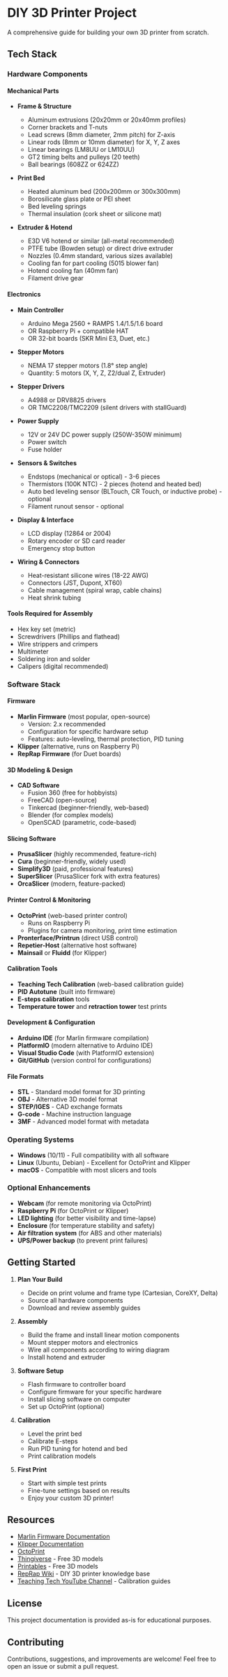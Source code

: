 # DIY 3D Printer Project

A comprehensive guide for building your own 3D printer from scratch.

## Tech Stack

### Hardware Components

#### Mechanical Parts
- **Frame & Structure**
  - Aluminum extrusions (20x20mm or 20x40mm profiles)
  - Corner brackets and T-nuts
  - Lead screws (8mm diameter, 2mm pitch) for Z-axis
  - Linear rods (8mm or 10mm diameter) for X, Y, Z axes
  - Linear bearings (LM8UU or LM10UU)
  - GT2 timing belts and pulleys (20 teeth)
  - Ball bearings (608ZZ or 624ZZ)

- **Print Bed**
  - Heated aluminum bed (200x200mm or 300x300mm)
  - Borosilicate glass plate or PEI sheet
  - Bed leveling springs
  - Thermal insulation (cork sheet or silicone mat)

- **Extruder & Hotend**
  - E3D V6 hotend or similar (all-metal recommended)
  - PTFE tube (Bowden setup) or direct drive extruder
  - Nozzles (0.4mm standard, various sizes available)
  - Cooling fan for part cooling (5015 blower fan)
  - Hotend cooling fan (40mm fan)
  - Filament drive gear

#### Electronics

- **Main Controller**
  - Arduino Mega 2560 + RAMPS 1.4/1.5/1.6 board
  - OR Raspberry Pi + compatible HAT
  - OR 32-bit boards (SKR Mini E3, Duet, etc.)

- **Stepper Motors**
  - NEMA 17 stepper motors (1.8° step angle)
  - Quantity: 5 motors (X, Y, Z, Z2/dual Z, Extruder)

- **Stepper Drivers**
  - A4988 or DRV8825 drivers
  - OR TMC2208/TMC2209 (silent drivers with stallGuard)

- **Power Supply**
  - 12V or 24V DC power supply (250W-350W minimum)
  - Power switch
  - Fuse holder

- **Sensors & Switches**
  - Endstops (mechanical or optical) - 3-6 pieces
  - Thermistors (100K NTC) - 2 pieces (hotend and heated bed)
  - Auto bed leveling sensor (BLTouch, CR Touch, or inductive probe) - optional
  - Filament runout sensor - optional

- **Display & Interface**
  - LCD display (12864 or 2004)
  - Rotary encoder or SD card reader
  - Emergency stop button

- **Wiring & Connectors**
  - Heat-resistant silicone wires (18-22 AWG)
  - Connectors (JST, Dupont, XT60)
  - Cable management (spiral wrap, cable chains)
  - Heat shrink tubing

#### Tools Required for Assembly
- Hex key set (metric)
- Screwdrivers (Phillips and flathead)
- Wire strippers and crimpers
- Multimeter
- Soldering iron and solder
- Calipers (digital recommended)

### Software Stack

#### Firmware
- **Marlin Firmware** (most popular, open-source)
  - Version: 2.x recommended
  - Configuration for specific hardware setup
  - Features: auto-leveling, thermal protection, PID tuning
- **Klipper** (alternative, runs on Raspberry Pi)
- **RepRap Firmware** (for Duet boards)

#### 3D Modeling & Design
- **CAD Software**
  - Fusion 360 (free for hobbyists)
  - FreeCAD (open-source)
  - Tinkercad (beginner-friendly, web-based)
  - Blender (for complex models)
  - OpenSCAD (parametric, code-based)

#### Slicing Software
- **PrusaSlicer** (highly recommended, feature-rich)
- **Cura** (beginner-friendly, widely used)
- **Simplify3D** (paid, professional features)
- **SuperSlicer** (PrusaSlicer fork with extra features)
- **OrcaSlicer** (modern, feature-packed)

#### Printer Control & Monitoring
- **OctoPrint** (web-based printer control)
  - Runs on Raspberry Pi
  - Plugins for camera monitoring, print time estimation
- **Pronterface/Printrun** (direct USB control)
- **Repetier-Host** (alternative host software)
- **Mainsail** or **Fluidd** (for Klipper)

#### Calibration Tools
- **Teaching Tech Calibration** (web-based calibration guide)
- **PID Autotune** (built into firmware)
- **E-steps calibration** tools
- **Temperature tower** and **retraction tower** test prints

#### Development & Configuration
- **Arduino IDE** (for Marlin firmware compilation)
- **PlatformIO** (modern alternative to Arduino IDE)
- **Visual Studio Code** (with PlatformIO extension)
- **Git/GitHub** (version control for configurations)

#### File Formats
- **STL** - Standard model format for 3D printing
- **OBJ** - Alternative 3D model format
- **STEP/IGES** - CAD exchange formats
- **G-code** - Machine instruction language
- **3MF** - Advanced model format with metadata

### Operating Systems
- **Windows** (10/11) - Full compatibility with all software
- **Linux** (Ubuntu, Debian) - Excellent for OctoPrint and Klipper
- **macOS** - Compatible with most slicers and tools

### Optional Enhancements
- **Webcam** (for remote monitoring via OctoPrint)
- **Raspberry Pi** (for OctoPrint or Klipper)
- **LED lighting** (for better visibility and time-lapse)
- **Enclosure** (for temperature stability and safety)
- **Air filtration system** (for ABS and other materials)
- **UPS/Power backup** (to prevent print failures)

## Getting Started

1. **Plan Your Build**
   - Decide on print volume and frame type (Cartesian, CoreXY, Delta)
   - Source all hardware components
   - Download and review assembly guides

2. **Assembly**
   - Build the frame and install linear motion components
   - Mount stepper motors and electronics
   - Wire all components according to wiring diagram
   - Install hotend and extruder

3. **Software Setup**
   - Flash firmware to controller board
   - Configure firmware for your specific hardware
   - Install slicing software on computer
   - Set up OctoPrint (optional)

4. **Calibration**
   - Level the print bed
   - Calibrate E-steps
   - Run PID tuning for hotend and bed
   - Print calibration models

5. **First Print**
   - Start with simple test prints
   - Fine-tune settings based on results
   - Enjoy your custom 3D printer!

## Resources

- [Marlin Firmware Documentation](https://marlinfw.org/)
- [Klipper Documentation](https://www.klipper3d.org/)
- [OctoPrint](https://octoprint.org/)
- [Thingiverse](https://www.thingiverse.com/) - Free 3D models
- [Printables](https://www.printables.com/) - Free 3D models
- [RepRap Wiki](https://reprap.org/) - DIY 3D printer knowledge base
- [Teaching Tech YouTube Channel](https://www.youtube.com/c/TeachingTech) - Calibration guides

## License

This project documentation is provided as-is for educational purposes.

## Contributing

Contributions, suggestions, and improvements are welcome! Feel free to open an issue or submit a pull request.
